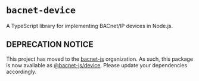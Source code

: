 
# `bacnet-device`

A TypeScript library for implementing BACnet/IP devices in Node.js.

## DEPRECATION NOTICE

This project has moved to the [bacnet-js](https://github.com/bacnet-js) organization.
As such, this package is now available as [@bacnet-js/device](https://www.npmjs.com/package/@bacnet-js/device).
Please update your dependencies accordingly.

